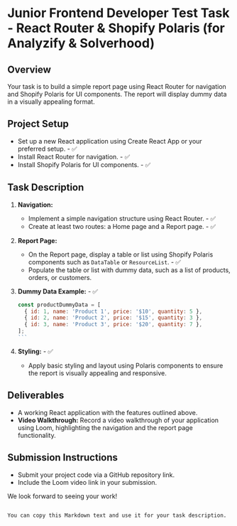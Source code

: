 # Junior Frontend Developer Test Task - React Router & Shopify Polaris (for Analyzify & Solverhood)

## Overview
Your task is to build a simple report page using React Router for navigation and Shopify Polaris for UI components. The report will display dummy data in a visually appealing format.

## Project Setup
- Set up a new React application using Create React App or your preferred setup. - ✅
- Install React Router for navigation. - ✅
- Install Shopify Polaris for UI components. - ✅

## Task Description
1. **Navigation:**
    - Implement a simple navigation structure using React Router. - ✅
    - Create at least two routes: a Home page and a Report page. - ✅

2. **Report Page:**
    - On the Report page, display a table or list using Shopify Polaris components such as `DataTable` or `ResourceList`. - ✅
    - Populate the table or list with dummy data, such as a list of products, orders, or customers.

3. **Dummy Data Example:** - ✅
   ````javascript
   const productDummyData = [
     { id: 1, name: 'Product 1', price: '$10', quantity: 5 },
     { id: 2, name: 'Product 2', price: '$15', quantity: 3 },
     { id: 3, name: 'Product 3', price: '$20', quantity: 7 },
   ];
   ```

4. **Styling:** - ✅
    - Apply basic styling and layout using Polaris components to ensure the report is visually appealing and responsive.

## Deliverables
- A working React application with the features outlined above.
- **Video Walkthrough:** Record a video walkthrough of your application using Loom, highlighting the navigation and the report page functionality.

## Submission Instructions
- Submit your project code via a GitHub repository link.
- Include the Loom video link in your submission.

We look forward to seeing your work!
```

You can copy this Markdown text and use it for your task description.
